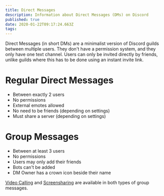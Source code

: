 ```yaml
---
title: Direct Messages
description: Information about Direct Messages (DMs) on Discord
published: true
date: 2020-01-22T09:17:24.663Z
tags: 
---
```


Direct Messages (in short DMs) are a minimalist version of Discord guilds between multiple users. They don't have a permission system, and they only have one text channel. Users can only be invited directly by friends, unlike guilds where this has to be done using an instant invite link.

# Regular Direct Messages
* Between exactly 2 users
* No permissions
* External emotes allowed
* No need to be friends (depending on settings)
* Must share a server (depending on settings)
# Group Messages
* Between at least 3 users
* No permissions
* Users may only add their friends
* Bots can't be added
* DM Owner has a crown icon beside their name

[Video Calling](/video-chat) and [Screensharing](/screensharing) are available in both types of group messages.
